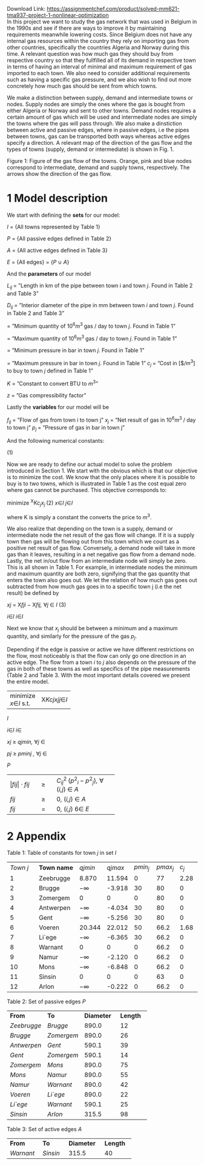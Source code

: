 Download Link: https://assignmentchef.com/product/solved-mm621-tma937-project-1-nonlinear-optimization
<br>
In this project we want to study the gas network that was used in Belgium in the 1990s and see if there are ways to improve it by maintaining requirements meanwhile lowering costs. Since Belgium does not have any internal gas resources within the country they rely on importing gas from other countries, specifically the countries Algeria and Norway during this time. A relevant question was how much gas they should buy from respective country so that they fullfilled all of its demand in respective town in terms of having an interval of minimal and maximum requirement of gas imported to each town. We also need to consider additional requirements such as having a specific gas pressure, and we also wish to find out more concretely how much gas should be sent from which towns.

We make a distinction between supply, demand and intermediate towns or nodes. Supply nodes are simply the ones where the gas is bought from either Algeria or Norway and sent to other towns. Demand nodes requires a certain amount of gas which will be used and intermediate nodes are simply the towns where the gas will pass through. We also make a dinstiction between active and passive edges, where in passive edges, i.e the pipes between towns, gas can be transported both ways whereas active edges specify a direction. A relevant map of the direction of the gas flow and the types of towns (supply, demand or intermediate) is shown in Fig. 1.




Figure 1: Figure of the gas flow of the towns. Orange, pink and blue nodes correspond to intermediate, demand and supply towns, respectively. The arrows show the direction of the gas flow.

<h1><a name="_Toc12320"></a>1           Model description</h1>

We start with defining the <strong>sets </strong>for our model:

<em>I </em>= {All towns represented by Table 1}

<em>P </em>= {All passive edges defined in Table 2}

<em>A </em>= {All active edges defined in Table 3}

<em>E </em>= {All edges} = {<em>P </em>∪ <em>A</em>}

And the <strong>parameters </strong>of our model

<em>L<sub>ij </sub></em>= ”Length in km of the pipe between town i and town <em>j</em>. Found in Table 2 and Table 3”

<em>D<sub>ij </sub></em>= ”Interior diameter of the pipe in mm between town <em>i </em>and town <em>j</em>. Found in Table 2 and Table 3”

= ”Minimum quantity of 10<sup>6</sup><em>m</em><sup>3 </sup>gas / day to town <em>j</em>. Found in Table 1”

= ”Maximum quantity of 10<sup>6</sup><em>m</em><sup>3 </sup>gas / day to town <em>j</em>. Found in Table 1”

= ”Minimum pressure in bar in town <em>j</em>. Found in Table 1”

= ”Maximum pressure in bar in town <em>j</em>. Found in Table 1” <em>c<sub>j </sub></em>= ”Cost in [$<em>/m</em><sup>3</sup>] to buy to town <em>j </em>defined in Table 1”

<em>K </em>= ”Constant to convert BTU to <em>m</em><sup>3</sup>”

<em>z </em>= ”Gas compressibility factor”

Lastly the <strong>variables </strong>for our model will be

<em>f<sub>ij </sub></em>= ”Flow of gas from town i to town j” <em>x<sub>j </sub></em>= ”Net result of gas in 10<sup>6</sup><em>m</em><sup>3 </sup>/ day to town j” <em>p<sub>j </sub></em>= ”Pressure of gas in bar in town j”

And the following numerical constants:

(1)

Now we are ready to define our actual model to solve the problem introduced in Section 1. We start with the obvious which is that our objective is to minimize the cost. We know that the only places where it is possible to buy is to two towns, which is illustrated in Table 1 as the cost equal zero where gas cannot be purchased. This objective corresponds to:

minimize <sup>X</sup><em>Kc<sub>j</sub>x<sub>j             </sub></em>(2) <em>x</em>∈<em>I j</em>∈<em>I</em>

where K is simply a constant the converts the price to <em>m</em><sup>3</sup>.

We also realize that depending on the town is a supply, demand or intermediate node the net result of the gas flow will change. If it is a supply town then gas will be flowing out from this town which we count as a positive net result of gas flow. Conversely, a demand node will take in more gas than it leaves, resulting in a net negative gas flow from a demand node. Lastly, the net in/out flow from an intermediate node will simply be zero. This is all shown in Table 1. For example, in intermediate nodes the minimum and maximum quantity are both zero, signifying that the gas quantity that enters the town also goes out. We let the relation of how much gas goes out subtracted from how much gas goes in to a specific town j (i.e the net result) be defined by

<em>x</em><em>j </em>= X<em>f</em><em>ji </em>− X<em>f</em><em>ij, </em>∀<em>j </em>∈ <em>I                                                                                           </em>(3)

<em>i</em>∈<em>I                      i</em>∈<em>I</em>

Next we know that <em>x<sub>j </sub></em>should be between a minimum and a maximum quantity, and similarly for the pressure of the gas <em>p<sub>j</sub></em>.

Depending if the edge is passive or active we have different restrictions on the flow, most noticeably is that the flow can only go one direction in an active edge. The flow from a town <em>i </em>to <em>j </em>also depends on the pressure of the gas in both of these towns as well as specifics of the pipe measurements (Table 2 and Table 3. With the most important details covered we present the entire model.

<table width="123">

 <tbody>

  <tr>

   <td width="66">minimize <em>x</em>∈<em>I </em>s.t.</td>

   <td width="57">X<em>Kc</em><em>jx</em><em>j</em><em>j</em>∈<em>I</em></td>

  </tr>

 </tbody>

</table>

<em>I</em>

<em>i</em>∈<em>I                     i</em>∈

<em>x</em><em>j                     </em>≥                   <em>q</em><em>jmin, </em>∀<em>j </em>∈

<em>p</em><em>j                     </em>≥                 <em>p</em><em>minj   , </em>∀<em>j </em>∈

<em>P</em>

<table width="236">

 <tbody>

  <tr>

   <td width="67">|<em>f</em><em>ij</em>| · <em>f</em><em>ij</em></td>

   <td width="24">≥</td>

   <td width="146"><em>C<sub>ij</sub></em><sup>2 </sup>(<em>p</em><sup>2</sup><em><sub>i </sub></em>− <em>p</em><sup>2</sup><em><sub>j</sub></em>)<em>, </em>∀ (<em>i,j</em>) ∈ <em>A</em></td>

  </tr>

  <tr>

   <td width="67"><em>f</em><em>ij</em></td>

   <td width="24">≥</td>

   <td width="146">0<em>, </em>(<em>i,j</em>) ∈ <em>A</em></td>

  </tr>

  <tr>

   <td width="67"><em>f</em><em>ij</em></td>

   <td width="24">=</td>

   <td width="146">0<em>, </em>(<em>i,j</em>) 6∈ <em>E</em></td>

  </tr>

 </tbody>

</table>

<h1><a name="_Toc12321"></a>2           Appendix</h1>

Table 1: Table of constants for town <em>j </em>in set <em>I</em>

<table width="394">

 <tbody>

  <tr>

   <td width="65"><em>Town j</em></td>

   <td width="93"><strong>Town name</strong></td>

   <td width="53"><em>q</em><em>jmin</em></td>

   <td width="53"><em>q</em><em>jmax</em></td>

   <td width="44"><em>p</em><em>min</em><em><sub>j</sub></em></td>

   <td width="45"><em>p</em><em>max</em><em><sub>j</sub></em></td>

   <td width="40"><em>c<sub>j</sub></em></td>

  </tr>

  <tr>

   <td width="65">1</td>

   <td width="93">Zeebrugge</td>

   <td width="53">8.870</td>

   <td width="53">11.594</td>

   <td width="44">0</td>

   <td width="45">77</td>

   <td width="40">2.28</td>

  </tr>

  <tr>

   <td width="65">2</td>

   <td width="93">Brugge</td>

   <td width="53">−∞</td>

   <td width="53">-3.918</td>

   <td width="44">30</td>

   <td width="45">80</td>

   <td width="40">0</td>

  </tr>

  <tr>

   <td width="65">3</td>

   <td width="93">Zomergem</td>

   <td width="53">0</td>

   <td width="53">0</td>

   <td width="44">0</td>

   <td width="45">80</td>

   <td width="40">0</td>

  </tr>

  <tr>

   <td width="65">4</td>

   <td width="93">Antwerpen</td>

   <td width="53">−∞</td>

   <td width="53">-4.034</td>

   <td width="44">30</td>

   <td width="45">80</td>

   <td width="40">0</td>

  </tr>

  <tr>

   <td width="65">5</td>

   <td width="93">Gent</td>

   <td width="53">−∞</td>

   <td width="53">-5.256</td>

   <td width="44">30</td>

   <td width="45">80</td>

   <td width="40">0</td>

  </tr>

  <tr>

   <td width="65">6</td>

   <td width="93">Voeren</td>

   <td width="53">20.344</td>

   <td width="53">22.012</td>

   <td width="44">50</td>

   <td width="45">66.2</td>

   <td width="40">1.68</td>

  </tr>

  <tr>

   <td width="65">7</td>

   <td width="93">Li`ege</td>

   <td width="53">−∞</td>

   <td width="53">-6.365</td>

   <td width="44">30</td>

   <td width="45">66.2</td>

   <td width="40">0</td>

  </tr>

  <tr>

   <td width="65">8</td>

   <td width="93">Warnant</td>

   <td width="53">0</td>

   <td width="53">0</td>

   <td width="44">0</td>

   <td width="45">66.2</td>

   <td width="40">0</td>

  </tr>

  <tr>

   <td width="65">9</td>

   <td width="93">Namur</td>

   <td width="53">−∞</td>

   <td width="53">-2.120</td>

   <td width="44">0</td>

   <td width="45">66.2</td>

   <td width="40">0</td>

  </tr>

  <tr>

   <td width="65">10</td>

   <td width="93">Mons</td>

   <td width="53">−∞</td>

   <td width="53">-6.848</td>

   <td width="44">0</td>

   <td width="45">66.2</td>

   <td width="40">0</td>

  </tr>

  <tr>

   <td width="65">11</td>

   <td width="93">Sinsin</td>

   <td width="53">0</td>

   <td width="53">0</td>

   <td width="44">0</td>

   <td width="45">63</td>

   <td width="40">0</td>

  </tr>

  <tr>

   <td width="65">12</td>

   <td width="93">Arlon</td>

   <td width="53">−∞</td>

   <td width="53">-0.222</td>

   <td width="44">0</td>

   <td width="45">66.2</td>

   <td width="40">0</td>

  </tr>

 </tbody>

</table>

Table 2: Set of passive edges <em>P</em>

<table width="299">

 <tbody>

  <tr>

   <td width="79"><strong>From</strong></td>

   <td width="77"><strong>To</strong></td>

   <td width="79"><strong>Diameter</strong></td>

   <td width="63"><strong>Length</strong></td>

  </tr>

  <tr>

   <td width="79"><em>Zeebrugge</em></td>

   <td width="77"><em>Brugge</em></td>

   <td width="79">890.0</td>

   <td width="63">12</td>

  </tr>

  <tr>

   <td width="79"><em>Brugge</em></td>

   <td width="77"><em>Zomergem</em></td>

   <td width="79">890.0</td>

   <td width="63">26</td>

  </tr>

  <tr>

   <td width="79"><em>Antwerpen</em></td>

   <td width="77"><em>Gent</em></td>

   <td width="79">590.1</td>

   <td width="63">39</td>

  </tr>

  <tr>

   <td width="79"><em>Gent</em></td>

   <td width="77"><em>Zomergem</em></td>

   <td width="79">590.1</td>

   <td width="63">14</td>

  </tr>

  <tr>

   <td width="79"><em>Zomergem</em></td>

   <td width="77"><em>Mons</em></td>

   <td width="79">890.0</td>

   <td width="63">75</td>

  </tr>

  <tr>

   <td width="79"><em>Mons</em></td>

   <td width="77"><em>Namur</em></td>

   <td width="79">890.0</td>

   <td width="63">55</td>

  </tr>

  <tr>

   <td width="79"><em>Namur</em></td>

   <td width="77"><em>Warnant</em></td>

   <td width="79">890.0</td>

   <td width="63">42</td>

  </tr>

  <tr>

   <td width="79"><em>Voeren</em></td>

   <td width="77"><em>Li`ege</em></td>

   <td width="79">890.0</td>

   <td width="63">22</td>

  </tr>

  <tr>

   <td width="79"><em>Li`ege</em></td>

   <td width="77"><em>Warnant</em></td>

   <td width="79">590.1</td>

   <td width="63">25</td>

  </tr>

  <tr>

   <td width="79"><em>Sinsin</em></td>

   <td width="77"><em>Arlon</em></td>

   <td width="79">315.5</td>

   <td width="63">98</td>

  </tr>

 </tbody>

</table>

Table 3: Set of active edges <em>A</em>

<table width="265">

 <tbody>

  <tr>

   <td width="70"><strong>From</strong></td>

   <td width="53"><strong>To</strong></td>

   <td width="79"><strong>Diameter</strong></td>

   <td width="63"><strong>Length</strong></td>

  </tr>

  <tr>

   <td width="70"><em>Warnant</em></td>

   <td width="53"><em>Sinsin</em></td>

   <td width="79">315.5</td>

   <td width="63">40</td>

  </tr>

 </tbody>

</table>


